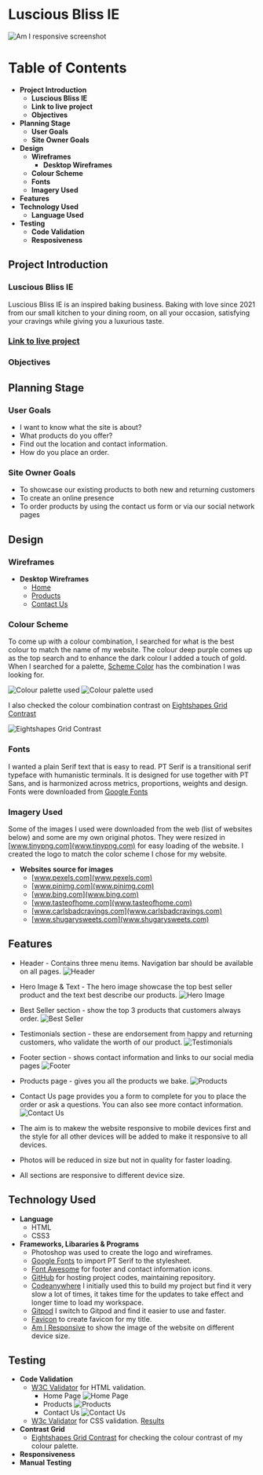 # **Luscious Bliss IE**

![Am I responsive screenshot](assets/readme/AmIresponsive.PNG)

# Table of Contents

- **Project Introduction**
    - **Luscious Bliss IE**
    - **Link to live project**
    - **Objectives**
- **Planning Stage**
    - **User Goals**
    - **Site Owner Goals**
- **Design**
    - **Wireframes**
        - **Desktop Wireframes**
    - **Colour Scheme**
    - **Fonts**
    - **Imagery Used**
- **Features**
- **Technology Used**
    - **Language Used**
- **Testing**
    - **Code Validation**
    - **Resposiveness**



    

## **Project Introduction**
### Luscious Bliss IE
Luscious Bliss IE is an inspired baking business. Baking with love since 2021 from our small kitchen to your dining room, on all your occasion, satisfying your cravings while giving you a luxurious taste. 
### [Link to live project](https://hpcoloma.github.io/lusciousbliss-ie/)
### Objectives
## **Planning Stage**
### User Goals
- I want to know what the site is about?
- What products do you offer?
- Find out the location and contact information.
- How do you place an order.
### Site Owner Goals
- To showcase our existing products to both new and returning customers
- To create an online presence
- To order products by using the contact us form or via our social network pages
## **Design**
### Wireframes
- **Desktop Wireframes**
    - [Home](assets/readme/IndexWF.jpg)
    - [Products](assets/readme/ProductsWF.jpg)
    - [Contact Us](assets/readme/contactusWF.jpg)
### Colour Scheme
To come up with a colour combination, I searched for what is the best colour to match the name of my website. The colour deep purple comes up as the top search and to enhance the dark colour I added a touch of gold. When I searched for a palette, [Scheme Color](www.schemecolor.com) has the combination I was looking for.

![Colour palette used](assets/readme/ColorScheme2.jpg)
![Colour palette used](assets/readme/ColorScheme.jpg)

I also checked the colour combination contrast on 
[Eightshapes Grid Contrast](https://contrast-grid.eightshapes.com/)

![Eightshapes Grid Contrast](assets/readme/ColorGrid.PNG)

### Fonts
I wanted a plain Serif text that is easy to read. PT Serif is a transitional serif typeface with humanistic terminals. It is designed for use together with PT Sans, and is harmonized across metrics, proportions, weights and design. Fonts were downloaded from [Google Fonts](https://fonts.google.com/) 

### Imagery Used
Some of the images I used were downloaded from the web (list of websites below) and some are my own original photos. They were resized in [www.tinypng.com](www.tinypng.com) for easy loading of the website. I created the logo to match the color scheme I chose for my website.

- **Websites source for images**
    - [www.pexels.com](www.pexels.com)
    - [www.pinimg.com](www.pinimg.com)
    - [www.bing.com](www.bing.com)
    - [www.tasteofhome.com](www.tasteofhome.com)
    - [www.carlsbadcravings.com](www.carlsbadcravings.com)
    - [www.shugarysweets.com](www.shugarysweets.com)


## **Features**
- Header - Contains three menu items. Navigation bar should be available on all pages.
![Header](assets/readme/header.PNG)

- Hero Image & Text - The hero image showcase the top best seller product and the text best describe our products.
![Hero Image](assets/readme/Heroimage.PNG)

- Best Seller section - show the top 3 products that customers always order.
![Best Seller](assets/readme/bestseller.PNG)

- Testimonials section - these are endorsement from happy and returning customers, who validate the worth of our product.
![Testimonials](assets/readme/testimonials.PNG)

- Footer section - shows contact information and links to our social media pages
![Footer](assets/readme/footer.PNG)

- Products page - gives you all the products we bake.
![Products](assets/readme/products.PNG)

- Contact Us page provides you a form to complete for you to place the order or ask a questions. You can also see more contact information.
![Contact Us](assets/readme/contactus.PNG)

- The aim is to makew the website responsive to mobile devices first and the style for all other devices will be added to make it responsive to all devices.
- Photos will be reduced in size but not in quality for faster loading.
- All sections are responsive to different device size.

## **Technology Used**
- **Language**
    - HTML
    - CSS3
- **Frameworks, Libararies & Programs**
    - Photoshop was used to create the logo and wireframes.
    - [Google Fonts](www.googlefonts.com) to import PT Serif to the stylesheet.
    - [Font Awesome](www.fontawesome) for footer and contact information icons.
    - [GitHub](www.github) for hosting project codes, maintaining repository.
    - [Codeanywhere](www.codeanywhere.com) I initially used this to build my project but find it very slow a lot of times, it takes time for the updates to take effect and longer time to load my workspace.
    - [Gitpod](www.gitpod) I switch to Gitpod and find it easier to use and faster.
    - [Favicon](www.favicon.io) to create favicon for my title.
    - [Am I Responsive](https://amiresponsive.co.uk/) to show the image of the website on different device size.

## **Testing**
- **Code Validation**
    - [W3C Validator](https://validator.w3.org/#validate_by_input) for HTML validation.
        - Home Page
        ![Home Page](assets/readme/HomeChecker.PNG)
        - Products
        ![Products](assets/readme/ProdCheck.PNG)
        - Contact Us
        ![Contact Us](assets/readme/contactCheck.PNG)
    - [W3c Validator](https://jigsaw.w3.org/css-validator/) for CSS validation.
        [Results](https://jigsaw.w3.org/css-validator/validator?uri=https%3A%2F%2Fhpcoloma.github.io%2Flusciousbliss-ie&profile=css3svg&usermedium=all&warning=1&vextwarning=&lang=en)
- **Contrast Grid**
    - [Eightshapes Grid Contrast](https://contrast-grid.eightshapes.com/) for checking the colour contrast of my colour palette.
- **Responsiveness**
- **Manual Testing**



 
 

